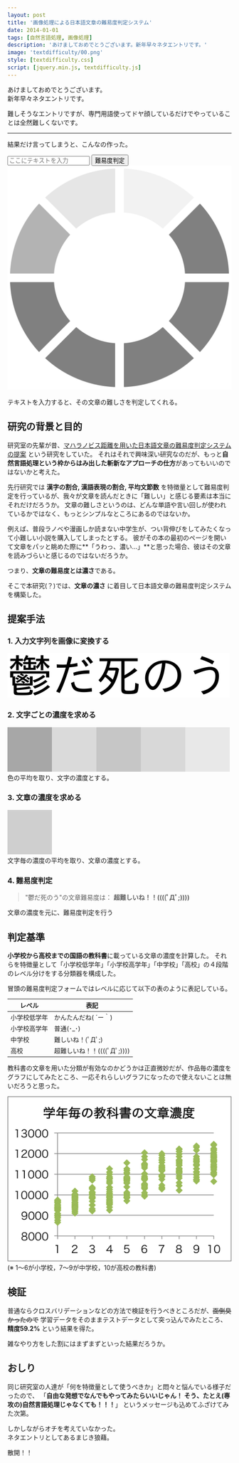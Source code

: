 ```yaml
---
layout: post
title: '画像処理による日本語文章の難易度判定システム'
date: 2014-01-01
tags: [自然言語処理, 画像処理]
description: 'あけましておめでとうございます。新年早々ネタエントリです。'
image: 'textdifficulty/00.png'
style: [textdifficulty.css]
script: [jquery.min.js, textdifficulty.js]
---
```


あけましておめでとうございます。  
新年早々ネタエントリです。

難しそうなエントリですが、専門用語使ってドヤ顔しているだけでやっていることは全然難しくないです。

---

結果だけ言ってしまうと、こんなの作った。

<form id="TextDifficulty">
  <input type="text" name="text" placeholder="ここにテキストを入力" />
  <input type="submit" value="難易度判定" />
  <img src="/images/loading.gif" class="loading" />
  <p class="result"></p>
</form>

テキストを入力すると、その文章の難しさを判定してくれる。

## 研究の背景と目的
研究室の先輩が昔、[マハラノビス距離を用いた日本語文章の難易度判定システムの提案][cinii] という研究をしていた。
それはそれで興味深い研究なのだが、もっと**自然言語処理という枠からはみ出した斬新なアプローチの仕方**があってもいいのではないかと考えた。

先行研究では **漢字の割合, 漢語表現の割合, 平均文節数** を特徴量として難易度判定を行っているが、我々が文章を読んだときに「難しい」と感じる要素は本当にそれだけだろうか。
文章の難しさというのは、どんな単語や言い回しが使われているかではなく、もっとシンプルなところにあるのではないか。

例えば、普段ラノベや漫画しか読まない中学生が、つい背伸びをしてみたくなって小難しい小説を購入してしまったとする。
彼がその本の最初のページを開いて文章をパッと眺めた際に**「うわっ、濃い...」**と思った場合、彼はその文章を読みづらいと感じるのではないだろうか。

つまり、**文章の難易度とは濃さ**である。

そこで本研究(？)では、**文章の濃さ** に着目して日本語文章の難易度判定システムを構築した。

## 提案手法
### 1. 入力文字列を画像に変換する
![](/images/textdifficulty/01.png)  

### 2. 文字ごとの濃度を求める
![](/images/textdifficulty/02.png)  
色の平均を取り、文字の濃度とする。

### 3. 文章の濃度を求める
![](/images/textdifficulty/03.png)  
文字毎の濃度の平均を取り、文章の濃度とする。

### 4. 難易度判定
> "鬱だ死のう"の文章難易度は： **超難しいね！！((((ﾟДﾟ;))))**

文章の濃度を元に、難易度判定を行う

## 判定基準
**小学校から高校までの国語の教科書**に載っている文章の濃度を計算した。
それらを特徴量として「小学校低学年」「小学校高学年」「中学校」「高校」の４段階のレベル分けをする分類器を構成した。

冒頭の難易度判定フォームではレベルに応じて以下の表のように表記している。

| レベル | 表記 |
|---|---|
| 小学校低学年 | かんたんだね( ´ー｀)       |
| 小学校高学年 | 普通(･\_･)                  |
| 中学校       | 難しいね！(ﾟДﾟ;)           |
| 高校         | 超難しいね！！((((ﾟДﾟ;)))) |

教科書の文章を用いた分類が有効なのかどうかは正直微妙だが、作品毎の濃度をグラフにしてみたところ、一応それらしいグラフになったので使えないことは無いだろうと思った。

![](/images/textdifficulty/graph.png)  
(※ 1〜6が小学校，7〜9が中学校，10が高校の教科書)

## 検証
普通ならクロスバリデーションなどの方法で検証を行うべきところだが、<del>面倒臭かったので</del>
学習データをそのままテストデータとして突っ込んでみたところ、
**精度59.2%** という結果を得た。

雑なやり方をした割にはまずまずといった結果だろうか。

## おしり
同じ研究室の人達が「何を特徴量として使うべきか」と悶々と悩んでいる様子だったので、
「**自由な発想でなんでもやってみたらいいじゃん！ そう、たとえ(専攻の)自然言語処理じゃなくても！！！**」
というメッセージも込めてふざけてみた次第。

しかしながらオチを考えていなかった。  
ネタエントリとしてあるまじき狼藉。

散開！！

[cinii]: http://ci.nii.ac.jp/naid/110008711218
